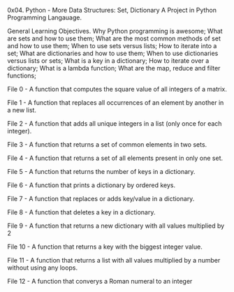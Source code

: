 0x04. Python - More Data Structures: Set, Dictionary
A Project in Python Programming Langauage.

General Learning Objectives.
Why Python programming is awesome; 
What are sets and how to use them; 
What are the most common methods of set and how to use them; 
When to use sets versus lists; 
How to iterate into a set; 
What are dictionaries and how to use them; 
When to use dictionaries versus lists or sets; 
What is a key in a dictionary; 
How to iterate over a dictionary; 
What is a lambda function; 
What are the map, reduce and filter functions; 

File 0 - A function that computes the square value of all integers of a matrix.

File 1 - A function that replaces all occurrences of an element by another in a new list.

File 2 - A function that adds all unique integers in a list (only once for each integer).

File 3 - A function that returns a set of common elements in two sets.

File 4 - A function that returns a set of all elements present in only one set.

File 5 - A function that returns the number of keys in a dictionary.

File 6 - A function that prints a dictionary by ordered keys.

File 7 - A function that replaces or adds key/value in a dictionary.

File 8 - A function that deletes a key in a dictionary.

File 9 - A function that returns a new dictionary with all values multiplied by 2

File 10 - A function that returns a key with the biggest integer value.

File 11 - A function that returns a list with all values multiplied by a number without using any loops.

File 12 - A function that converys a Roman numeral to an integer
